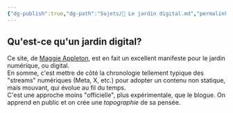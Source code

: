 ```yaml
---
{"dg-publish":true,"dg-path":"Sujets/🌱 Le jardin digital.md","permalink":"/sujets/le-jardin-digital/","tags":["métacognition","chronique-de-vie","information"]}
---
```


## Qu'est-ce qu'un jardin digital?

Ce site, de [Maggie Appleton](https://maggieappleton.com/garden-history), est en fait un excellent manifeste pour le jardin numérique, ou digital.  
En somme, c'est mettre de côté la chronologie tellement typique des "streams" numériques (Meta, X, etc.) pour adopter un contenu non statique, mais mouvant, qui évolue au fil du temps.  
C'est une approche moins "officielle", plus expérimentale, que le blogue. On apprend en public et on crée une _topographie_ de sa pensée.